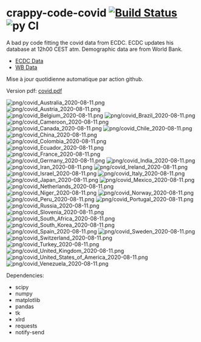 # crappy-code-covid [![Build Status](https://cloud.drone.io/api/badges/a-lemonnier/crappy-code-covid/status.svg)](https://cloud.drone.io/a-lemonnier/crappy-code-covid) ![py CI](https://github.com/a-lemonnier/crappy-code-covid/workflows/py%20CI/badge.svg)
 
A bad py code fitting the covid data from ECDC. ECDC updates his database at 12h00 CEST atm. Demographic data are from World Bank.
 
- [ECDC Data](https://www.ecdc.europa.eu/en/publications-data/download-todays-data-geographic-distribution-covid-19-cases-worldwide)
- [WB Data](https://data.worldbank.org/indicator/sp.pop.totl)
 
 
Mise à jour quotidienne automatique par action github.
 
Version pdf: [covid.pdf](https://github.com/a-lemonnier/crappy-code-covid/raw/master/covid.pdf)
 
![png/covid_Australia_2020-08-11.png](png/covid_Australia_2020-08-11.png)
![png/covid_Austria_2020-08-11.png](png/covid_Austria_2020-08-11.png)
![png/covid_Belgium_2020-08-11.png](png/covid_Belgium_2020-08-11.png)
![png/covid_Brazil_2020-08-11.png](png/covid_Brazil_2020-08-11.png)
![png/covid_Cameroon_2020-08-11.png](png/covid_Cameroon_2020-08-11.png)
![png/covid_Canada_2020-08-11.png](png/covid_Canada_2020-08-11.png)
![png/covid_Chile_2020-08-11.png](png/covid_Chile_2020-08-11.png)
![png/covid_China_2020-08-11.png](png/covid_China_2020-08-11.png)
![png/covid_Colombia_2020-08-11.png](png/covid_Colombia_2020-08-11.png)
![png/covid_Ecuador_2020-08-11.png](png/covid_Ecuador_2020-08-11.png)
![png/covid_France_2020-08-11.png](png/covid_France_2020-08-11.png)
![png/covid_Germany_2020-08-11.png](png/covid_Germany_2020-08-11.png)
![png/covid_India_2020-08-11.png](png/covid_India_2020-08-11.png)
![png/covid_Iran_2020-08-11.png](png/covid_Iran_2020-08-11.png)
![png/covid_Ireland_2020-08-11.png](png/covid_Ireland_2020-08-11.png)
![png/covid_Israel_2020-08-11.png](png/covid_Israel_2020-08-11.png)
![png/covid_Italy_2020-08-11.png](png/covid_Italy_2020-08-11.png)
![png/covid_Japan_2020-08-11.png](png/covid_Japan_2020-08-11.png)
![png/covid_Mexico_2020-08-11.png](png/covid_Mexico_2020-08-11.png)
![png/covid_Netherlands_2020-08-11.png](png/covid_Netherlands_2020-08-11.png)
![png/covid_Niger_2020-08-11.png](png/covid_Niger_2020-08-11.png)
![png/covid_Norway_2020-08-11.png](png/covid_Norway_2020-08-11.png)
![png/covid_Peru_2020-08-11.png](png/covid_Peru_2020-08-11.png)
![png/covid_Portugal_2020-08-11.png](png/covid_Portugal_2020-08-11.png)
![png/covid_Russia_2020-08-11.png](png/covid_Russia_2020-08-11.png)
![png/covid_Slovenia_2020-08-11.png](png/covid_Slovenia_2020-08-11.png)
![png/covid_South_Africa_2020-08-11.png](png/covid_South_Africa_2020-08-11.png)
![png/covid_South_Korea_2020-08-11.png](png/covid_South_Korea_2020-08-11.png)
![png/covid_Spain_2020-08-11.png](png/covid_Spain_2020-08-11.png)
![png/covid_Sweden_2020-08-11.png](png/covid_Sweden_2020-08-11.png)
![png/covid_Switzerland_2020-08-11.png](png/covid_Switzerland_2020-08-11.png)
![png/covid_Turkey_2020-08-11.png](png/covid_Turkey_2020-08-11.png)
![png/covid_United_Kingdom_2020-08-11.png](png/covid_United_Kingdom_2020-08-11.png)
![png/covid_United_States_of_America_2020-08-11.png](png/covid_United_States_of_America_2020-08-11.png)
![png/covid_Venezuela_2020-08-11.png](png/covid_Venezuela_2020-08-11.png)
 
Dependencies:
- scipy
- numpy
- matplotlib
- pandas
- tk
- xlrd
- requests
- notify-send
